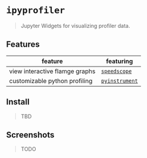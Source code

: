 # `ipyprofiler`

> Jupyter Widgets for visualizing profiler data.

## Features

| feature                        | featuring                      |
| ------------------------------ | ------------------------------ |
| view interactive flamge graphs | [`speedscope`][speedscope]     |
| customizable python profiling  | [`pyinstrument`][pyinstrument] |

[speedscope]: https://github.com/jlfwong/speedscope
[pyinstrument]: https://github.com/joerick/pyinstrument

## Install

> TBD

## Screenshots

> TODO
